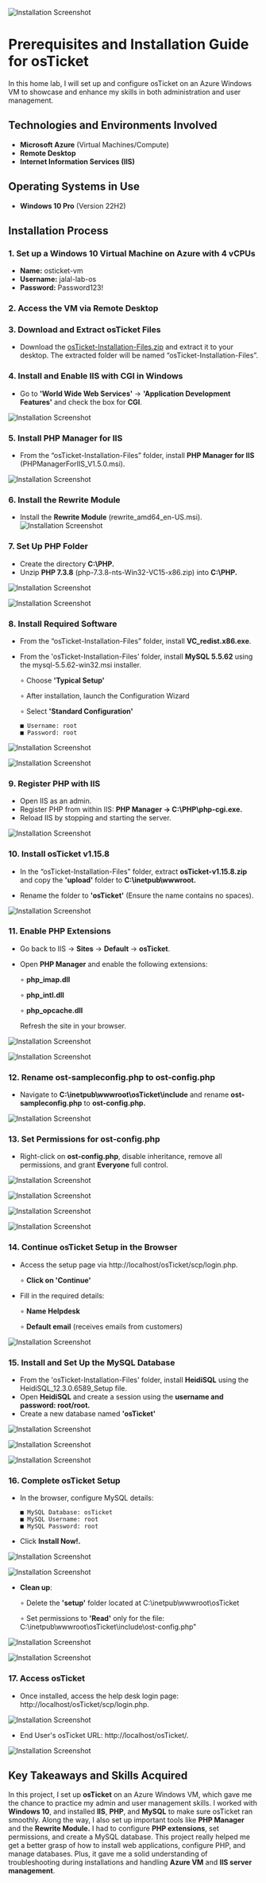 ![Installation Screenshot](https://github.com/Jalal-Hatamleh/osTicket-Setup/blob/main/images/1.png?raw=true)

# Prerequisites and Installation Guide for osTicket

In this home lab, I will set up and configure osTicket on an Azure Windows VM to showcase and enhance my skills in both administration and user management.

## Technologies and Environments Involved
* **Microsoft Azure** (Virtual Machines/Compute)
* **Remote Desktop**
* **Internet Information Services (IIS)**

## Operating Systems in Use
* **Windows 10 Pro** (Version 22H2)

## Installation Process
### 1. Set up a Windows 10 Virtual Machine on Azure with 4 vCPUs
* **Name:** osticket-vm
* **Username:** jalal-lab-os
* **Password:** Password123!

### 2. Access the VM via Remote Desktop

### 3. Download and Extract osTicket Files
* Download the [osTicket-Installation-Files.zip](https://drive.google.com/uc?export=download&id=1b3RBkXTLNGXbibeMuAynkfzdBC1NnqaD) and extract it to your desktop. The extracted folder will be named “osTicket-Installation-Files”.

### 4. Install and Enable IIS with CGI in Windows
* Go to **'World Wide Web Services'** -> **'Application Development Features'** and check the box for **CGI**.

![Installation Screenshot](https://github.com/Jalal-Hatamleh/osTicket-Setup/blob/main/images/2.PNG?raw=true)

### 5. Install PHP Manager for IIS
* From the “osTicket-Installation-Files” folder, install **PHP Manager for IIS** (PHPManagerForIIS_V1.5.0.msi).

![Installation Screenshot](https://raw.githubusercontent.com/Jalal-Hatamleh/osTicket-Setup/refs/heads/main/images/3.PNG)

### 6. Install the Rewrite Module
* Install the **Rewrite Module** (rewrite_amd64_en-US.msi).
![Installation Screenshot](https://raw.githubusercontent.com/Jalal-Hatamleh/osTicket-Setup/refs/heads/main/images/4.PNG)

### 7. Set Up PHP Folder
* Create the directory **C:\PHP.**
* Unzip **PHP 7.3.8** (php-7.3.8-nts-Win32-VC15-x86.zip) into **C:\PHP.**

![Installation Screenshot](https://github.com/Jalal-Hatamleh/osTicket-Setup/blob/main/images/5.PNG?raw=true)

![Installation Screenshot](https://github.com/Jalal-Hatamleh/osTicket-Setup/blob/main/images/6.PNG?raw=true)


### 8. Install Required Software
* From the “osTicket-Installation-Files” folder, install **VC_redist.x86.exe**.

* From the 'osTicket-Installation-Files' folder, install **MySQL 5.5.62** using the mysql-5.5.62-win32.msi installer.

     ∘ Choose **'Typical Setup'**

     ∘ After installation, launch the Configuration Wizard

     ∘ Select **'Standard Configuration'**

      ■ Username: root
      ■ Password: root


![Installation Screenshot](https://github.com/Jalal-Hatamleh/osTicket-Setup/blob/main/images/7.PNG?raw=true)

![Installation Screenshot](https://github.com/Jalal-Hatamleh/osTicket-Setup/blob/main/images/8.PNG?raw=true)



### 9. Register PHP with IIS

* Open IIS as an admin.
* Register PHP from within IIS: **PHP Manager -> C:\PHP\php-cgi.exe.**
* Reload IIS by stopping and starting the server.

![Installation Screenshot](https://github.com/Jalal-Hatamleh/osTicket-Setup/blob/main/images/9.PNG?raw=true)


### 10. Install osTicket v1.15.8

* In the “osTicket-Installation-Files” folder, extract **osTicket-v1.15.8.zip** and copy the **'upload'** folder to **C:\inetpub\wwwroot.**

* Rename the folder to **'osTicket'** (Ensure the name contains no spaces).

![Installation Screenshot](https://github.com/Jalal-Hatamleh/osTicket-Setup/blob/main/images/10.PNG?raw=true)


### 11. Enable PHP Extensions

* Go back to IIS -> **Sites** -> **Default** -> **osTicket**.

* Open **PHP Manager** and enable the following extensions:

     ∘ **php_imap.dll**

     ∘ **php_intl.dll**

     ∘ **php_opcache.dll**

    Refresh the site in your browser.

![Installation Screenshot](https://github.com/Jalal-Hatamleh/osTicket-Setup/blob/main/images/11.PNG?raw=true)

![Installation Screenshot](https://github.com/Jalal-Hatamleh/osTicket-Setup/blob/main/images/12.PNG?raw=true)


### 12. Rename ost-sampleconfig.php to ost-config.php

* Navigate to **C:\inetpub\wwwroot\osTicket\include** and rename **ost-sampleconfig.php** to **ost-config.php.**

![Installation Screenshot](https://github.com/Jalal-Hatamleh/osTicket-Setup/blob/main/images/13.PNG?raw=true)


### 13. Set Permissions for ost-config.php

* Right-click on **ost-config.php**, disable inheritance, remove all permissions, and grant **Everyone** full control.

![Installation Screenshot](https://github.com/Jalal-Hatamleh/osTicket-Setup/blob/main/images/14.PNG?raw=true)

![Installation Screenshot](https://github.com/Jalal-Hatamleh/osTicket-Setup/blob/main/images/15.PNG?raw=true)

![Installation Screenshot](https://github.com/Jalal-Hatamleh/osTicket-Setup/blob/main/images/16.PNG?raw=true)

![Installation Screenshot](https://github.com/Jalal-Hatamleh/osTicket-Setup/blob/main/images/17.PNG?raw=true)


### 14. Continue osTicket Setup in the Browser

* Access the setup page via http://localhost/osTicket/scp/login.php.

     ∘ **Click on 'Continue'**

* Fill in the required details:

     ∘ **Name Helpdesk**

     ∘ **Default email** (receives emails from customers)

![Installation Screenshot](https://github.com/Jalal-Hatamleh/osTicket-Setup/blob/main/images/18.PNG?raw=true)


### 15. Install and Set Up the MySQL Database

* From the 'osTicket-Installation-Files' folder, install **HeidiSQL** using the HeidiSQL_12.3.0.6589_Setup file.
* Open **HeidiSQL** and create a session using the **username and password: root/root.**
* Create a new database named **'osTicket'**

![Installation Screenshot](https://github.com/Jalal-Hatamleh/osTicket-Setup/blob/main/images/19.PNG?raw=true)

![Installation Screenshot](https://github.com/Jalal-Hatamleh/osTicket-Setup/blob/main/images/20.PNG?raw=true)

![Installation Screenshot](https://github.com/Jalal-Hatamleh/osTicket-Setup/blob/main/images/21.PNG?raw=true)

### 16. Complete osTicket Setup

* In the browser, configure MySQL details:

      ■ MySQL Database: osTicket
      ■ MySQL Username: root
      ■ MySQL Password: root

* Click **Install Now!.**

![Installation Screenshot](https://github.com/Jalal-Hatamleh/osTicket-Setup/blob/main/images/22.PNG?raw=true)

![Installation Screenshot](https://github.com/Jalal-Hatamleh/osTicket-Setup/blob/main/images/23.PNG?raw=true)

* **Clean up**:

     ∘ Delete the **'setup'** folder located at C:\inetpub\wwwroot\osTicket

     ∘ Set permissions to **'Read'** only for the file: C:\inetpub\wwwroot\osTicket\include\ost-config.php"

![Installation Screenshot](https://github.com/Jalal-Hatamleh/osTicket-Setup/blob/main/images/26.PNG?raw=true)

![Installation Screenshot](https://github.com/Jalal-Hatamleh/osTicket-Setup/blob/main/images/27.PNG?raw=true)


### 17. Access osTicket

* Once installed, access the help desk login page: http://localhost/osTicket/scp/login.php.

![Installation Screenshot](https://github.com/Jalal-Hatamleh/osTicket-Setup/blob/main/images/24.PNG?raw=true)


* End User's osTicket URL: http://localhost/osTicket/.

![Installation Screenshot](https://github.com/Jalal-Hatamleh/osTicket-Setup/blob/main/images/25.PNG?raw=true)


**Key Takeaways and Skills Acquired**  
---

In this project, I set up **osTicket** on an Azure Windows VM, which gave me the chance to practice my admin and user management skills. I worked with **Windows 10**, and installed **IIS**, **PHP**, and **MySQL** to make sure osTicket ran smoothly. Along the way, I also set up important tools like **PHP Manager** and the **Rewrite Module.** I had to configure **PHP extensions**, set permissions, and create a MySQL database. This project really helped me get a better grasp of how to install web applications, configure PHP, and manage databases. Plus, it gave me a solid understanding of troubleshooting during installations and handling **Azure VM** and **IIS server management**.
